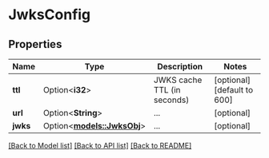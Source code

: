 # JwksConfig

## Properties

Name | Type | Description | Notes
------------ | ------------- | ------------- | -------------
**ttl** | Option<**i32**> | JWKS cache TTL (in seconds) | [optional][default to 600]
**url** | Option<**String**> | ... | [optional]
**jwks** | Option<[**models::JwksObj**](JwksObj.md)> | ... | [optional]

[[Back to Model list]](../README.md#documentation-for-models) [[Back to API list]](../README.md#documentation-for-api-endpoints) [[Back to README]](../README.md)



